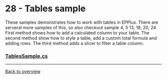 ﻿# 28 - Tables sample
These samples demonstrates how to work with tables in EPPlus. There are serveral more samples of this, so also checkout sample 4, 5 13, 18, 20, 24
First method shows how to add a calculated column to your table. 
The second method show how to style a table, add a custom total formula and adding rows.
The third method adds a slicer to filter a table column.
### [TablesSample.cs](TablesSample.cs)

---
[Back to overview](/Readme.md)